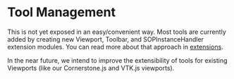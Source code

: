 # Tool Management

This is not yet exposed in an easy/convenient way. Most tools are currently
added by creating new Viewport, Toolbar, and SOPInstanceHandler extension
modules. You can read more about that approach in [extensions](./extensions.md).

In the near future, we intend to improve the extensibility of tools for existing
Viewports (like our Cornerstone.js and VTK.js viewports).
